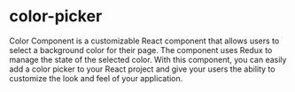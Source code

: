 # color-picker
Color Component is a customizable React component that allows users to select a background color for their page. The component uses Redux to manage the state of the selected color. With this component, you can easily add a color picker to your React project and give your users the ability to customize the look and feel of your application.
